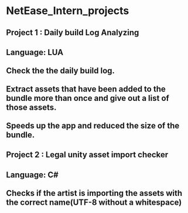 # NetEase_Intern_projects
Project 1 : Daily build Log Analyzing
---------------------------
Language: LUA<br>  
Check the the daily build log. <br>  
Extract assets that have been added to the bundle more than once and give out a list of those assets.<br>  
Speeds up the app and reduced the size of the bundle.<br>  
--------------------------
Project 2 : Legal unity asset import checker<br>
--------------------------
Language: C#<br>  
Checks if the artist is importing the assets with the correct name(UTF-8 without a whitespace)<br>
----------------------------